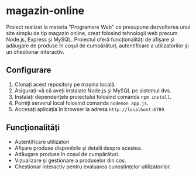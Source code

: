 # magazin-online

Proiect realizat la materia "Programare Web" ce presupune dezvoltarea unui site simplu de tip magazin online, creat folosind tehnologii web precum Node.js, Express și MySQL. Proiectul oferă funcționalități de afișare și adăugare de produse în coșul de cumpărături, autentificare a utilizatorilor și un chestionar interactiv.

## Configurare

1. Clonați acest repository pe mașina locală.
2. Asigurați-vă că aveți instalate Node.js și MySQL pe sistemul dvs.
3. Instalați dependențele proiectului folosind comanda `npm install`.
4. Porniți serverul local folosind comanda `nodemon app.js`.
7. Accesați aplicația în browser la adresa `http://localhost:6789`.

## Funcționalități

- Autentificare utilizatori
- Afișare produse disponibile și detalii despre acestea.
- Adăugare produse în coșul de cumpărături.
- Vizualizare și gestionare a produselor din coș.
- Chestionar interactiv pentru evaluarea cunoștințelor utilizatorilor.